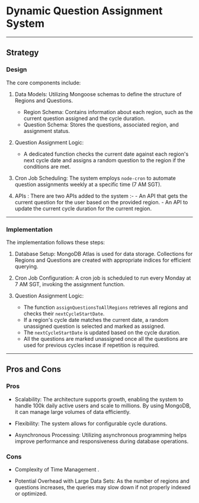 # Dynamic Question Assignment System

---

## Strategy

### Design

The core components include:

1. Data Models: Utilizing Mongoose schemas to define the structure of Regions and Questions.
   - Region Schema: Contains information about each region, such as the current question assigned and the cycle duration.
   - Question Schema: Stores the questions, associated region, and assignment status.

2. Question Assignment Logic:
   - A dedicated function checks the current date against each region's next cycle date and assigns a random question to the region if the conditions are met.

3. Cron Job Scheduling: The system employs `node-cron` to automate question assignments weekly at a specific time (7 AM SGT).

4. APIs : There are two APIs added to the system  :-
         - An API that gets the current question for the user based on the provided region.
         - An API to update the current cycle duration for the current region.
---

### Implementation

The implementation follows these steps:

1. Database Setup: MongoDB Atlas is used for data storage. Collections for Regions and Questions are created with appropriate indices for efficient querying.
  
2. Cron Job Configuration: A cron job is scheduled to run every Monday at 7 AM SGT, invoking the assignment function.
  
3. Question Assignment Logic:
   - The function `assignQuestionsToAllRegions` retrieves all regions and checks their `nextCycleStartDate`.
   - If a region's cycle date matches the current date, a random unassigned question is selected and marked as assigned.
   - The `nextCycleStartDate` is updated based on the cycle duration.
   - All the questions are marked unassigned once all the questions are used for previous cycles incase if repetition is required.

---

## Pros and Cons

### Pros

- Scalability: The architecture supports growth, enabling the system to handle 100k daily active users and scale to millions. By using MongoDB, it can manage large volumes of data efficiently.
  
- Flexibility: The system allows for configurable cycle durations.
  
- Asynchronous Processing: Utilizing asynchronous programming helps improve performance and responsiveness during database operations.

### Cons

- Complexity of Time Management .

- Potential Overhead with Large Data Sets: As the number of regions and questions increases, the queries may slow down if not properly indexed or optimized.
  

